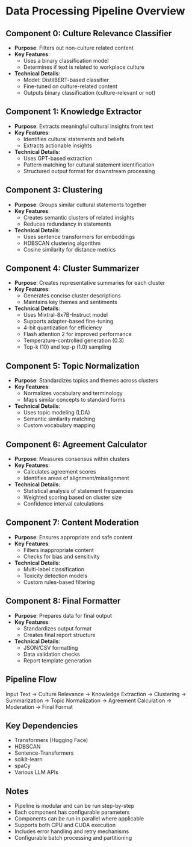 # Data Processing Pipeline Overview

## Component 0: Culture Relevance Classifier
- **Purpose**: Filters out non-culture related content
- **Key Features**:
  - Uses a binary classification model
  - Determines if text is related to workplace culture
- **Technical Details**:
  - Model: DistilBERT-based classifier
  - Fine-tuned on culture-related content
  - Outputs binary classification (culture-relevant or not)

## Component 1: Knowledge Extractor
- **Purpose**: Extracts meaningful cultural insights from text
- **Key Features**:
  - Identifies cultural statements and beliefs
  - Extracts actionable insights
- **Technical Details**:
  - Uses GPT-based extraction
  - Pattern matching for cultural statement identification
  - Structured output format for downstream processing

## Component 3: Clustering
- **Purpose**: Groups similar cultural statements together
- **Key Features**:
  - Creates semantic clusters of related insights
  - Reduces redundancy in statements
- **Technical Details**:
  - Uses sentence transformers for embeddings
  - HDBSCAN clustering algorithm
  - Cosine similarity for distance metrics

## Component 4: Cluster Summarizer
- **Purpose**: Creates representative summaries for each cluster
- **Key Features**:
  - Generates concise cluster descriptions
  - Maintains key themes and sentiments
- **Technical Details**:
  - Uses Mixtral-8x7B-Instruct model
  - Supports adapter-based fine-tuning
  - 4-bit quantization for efficiency
  - Flash attention 2 for improved performance
  - Temperature-controlled generation (0.3)
  - Top-k (10) and top-p (1.0) sampling

## Component 5: Topic Normalization
- **Purpose**: Standardizes topics and themes across clusters
- **Key Features**:
  - Normalizes vocabulary and terminology
  - Maps similar concepts to standard forms
- **Technical Details**:
  - Uses topic modeling (LDA)
  - Semantic similarity matching
  - Custom vocabulary mapping

## Component 6: Agreement Calculator
- **Purpose**: Measures consensus within clusters
- **Key Features**:
  - Calculates agreement scores
  - Identifies areas of alignment/misalignment
- **Technical Details**:
  - Statistical analysis of statement frequencies
  - Weighted scoring based on cluster size
  - Confidence interval calculations

## Component 7: Content Moderation
- **Purpose**: Ensures appropriate and safe content
- **Key Features**:
  - Filters inappropriate content
  - Checks for bias and sensitivity
- **Technical Details**:
  - Multi-label classification
  - Toxicity detection models
  - Custom rules-based filtering

## Component 8: Final Formatter
- **Purpose**: Prepares data for final output
- **Key Features**:
  - Standardizes output format
  - Creates final report structure
- **Technical Details**:
  - JSON/CSV formatting
  - Data validation checks
  - Report template generation

## Pipeline Flow
Input Text → Culture Relevance → Knowledge Extraction → Clustering → Summarization → Topic Normalization → Agreement Calculation → Moderation → Final Format

## Key Dependencies
- Transformers (Hugging Face)
- HDBSCAN
- Sentence-Transformers
- scikit-learn
- spaCy
- Various LLM APIs

## Notes
- Pipeline is modular and can be run step-by-step
- Each component has configurable parameters
- Components can be run in parallel where applicable
- Supports both CPU and CUDA execution
- Includes error handling and retry mechanisms
- Configurable batch processing and partitioning 